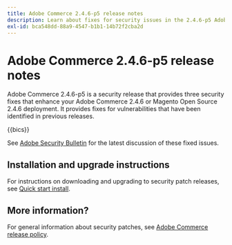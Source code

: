 ```yaml
---
title: Adobe Commerce 2.4.6-p5 release notes
description: Learn about fixes for security issues in the 2.4.6-p5 Adobe Commerce release.
exl-id: bca548dd-88a9-4547-b1b1-14b72f2cba2d
---
```

# Adobe Commerce 2.4.6-p5 release notes

Adobe Commerce 2.4.6-p5 is a security release that provides three security fixes that enhance your Adobe Commerce 2.4.6 or Magento Open Source 2.4.6 deployment. It provides fixes for vulnerabilities that have been identified in previous releases.

{{bics}}

See [Adobe Security Bulletin](https://helpx.adobe.com/security/products/magento/apsb24-18.html) for the latest discussion of these fixed issues.

## Installation and upgrade instructions

For instructions on downloading and upgrading to security patch releases, see [Quick start install](../../../installation/composer.md).

## More information?

For general information about security patches, see [Adobe Commerce release policy](https://experienceleague.adobe.com/docs/commerce-operations/release/planning/versioning-policy.html?lang=en#security-patch-release).
